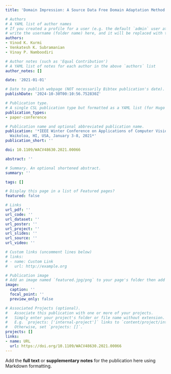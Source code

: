 ```yaml
---
title: 'Domain Impression: A Source Data Free Domain Adaptation Method'

# Authors
# A YAML list of author names
# If you created a profile for a user (e.g. the default `admin` user at `content/authors/admin/`), 
# write the username (folder name) here, and it will be replaced with their full name and linked to their profile.
authors:
- Vinod K. Kurmi
- Venkatesh K. Subramanian
- Vinay P. Namboodiri

# Author notes (such as 'Equal Contribution')
# A YAML list of notes for each author in the above `authors` list
author_notes: []

date: '2021-01-01'

# Date to publish webpage (NOT necessarily Bibtex publication's date).
publishDate: '2024-10-30T00:10:56.752830Z'

# Publication type.
# A single CSL publication type but formatted as a YAML list (for Hugo requirements).
publication_types:
- paper-conference

# Publication name and optional abbreviated publication name.
publication: '*IEEE Winter Conference on Applications of Computer Vision, WACV 2021,
  Waikoloa, HI, USA, January 3-8, 2021*'
publication_short: ''

doi: 10.1109/WACV48630.2021.00066

abstract: ''

# Summary. An optional shortened abstract.
summary: ''

tags: []

# Display this page in a list of Featured pages?
featured: false

# Links
url_pdf: ''
url_code: ''
url_dataset: ''
url_poster: ''
url_project: ''
url_slides: ''
url_source: ''
url_video: ''

# Custom links (uncomment lines below)
# links:
# - name: Custom Link
#   url: http://example.org

# Publication image
# Add an image named `featured.jpg/png` to your page's folder then add a caption below.
image:
  caption: ''
  focal_point: ''
  preview_only: false

# Associated Projects (optional).
#   Associate this publication with one or more of your projects.
#   Simply enter your project's folder or file name without extension.
#   E.g. `projects: ['internal-project']` links to `content/project/internal-project/index.md`.
#   Otherwise, set `projects: []`.
projects: []
links:
- name: URL
  url: https://doi.org/10.1109/WACV48630.2021.00066
---
```


Add the **full text** or **supplementary notes** for the publication here using Markdown formatting.
